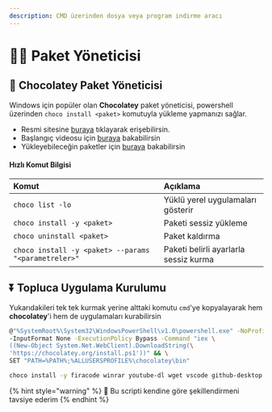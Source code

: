 ```yaml
---
description: CMD üzerinden dosya veya program indirme aracı
---
```


# 👨‍💼 Paket Yöneticisi

## 🍫 Chocolatey Paket Yöneticisi

Windows için popüler olan **Chocolatey** paket yöneticisi, powershell üzerinden `choco install <paket>` komutuyla yükleme yapmanızı sağlar.

* Resmi sitesine [buraya](https://chocolatey.org/) tıklayarak erişebilirsin.
* Başlangıç videosu için [buraya](https://www.youtube.com/watch?v=hfgZYpo5moA) bakabilirsin
* Yükleyebileceğin paketler için [buraya](https://chocolatey.org/packages) bakabilirsin

#### Hızlı Komut Bilgisi

| Komut | Açıklama |
| :--- | :--- |
| `choco list -lo` | Yüklü yerel uygulamaları gösterir |
| `choco install -y <paket>` | Paketi sessiz yükleme |
| `choco uninstall <paket>` | Paket kaldırma |
| `choco install -y <paket> --params "<parametreler>"` | Paketi belirli ayarlarla sessiz kurma |

## ⏬ Topluca Uygulama Kurulumu

Yukarıdakileri tek tek kurmak yerine alttaki komutu `cmd`'ye kopyalayarak hem **chocolatey**'i hem de uygulamaları kurabilirsin

```bash
@"%SystemRoot%\System32\WindowsPowerShell\v1.0\powershell.exe" -NoProfile \
-InputFormat None -ExecutionPolicy Bypass -Command "iex \
((New-Object System.Net.WebClient).DownloadString(\
'https://chocolatey.org/install.ps1'))" && \
SET "PATH=%PATH%;%ALLUSERSPROFILE%\chocolatey\bin"

choco install -y firacode winrar youtube-dl wget vscode github-desktop python3 git --params "/GitAndUnixToolsOnPath /NoShellIntegration /WindowsTerminal"
```

{% hint style="warning" %}
📢 Bu scripti kendine göre şekillendirmeni tavsiye ederim
{% endhint %}

